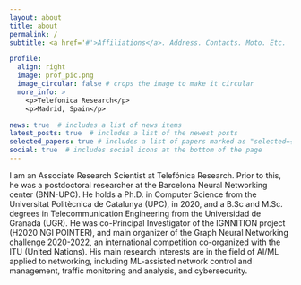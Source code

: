 ```yaml
---
layout: about
title: about
permalink: /
subtitle: <a href='#'>Affiliations</a>. Address. Contacts. Moto. Etc.

profile:
  align: right
  image: prof_pic.png
  image_circular: false # crops the image to make it circular
  more_info: >
    <p>Telefonica Research</p>
    <p>Madrid, Spain</p>

news: true  # includes a list of news items
latest_posts: true  # includes a list of the newest posts
selected_papers: true # includes a list of papers marked as "selected={true}"
social: true  # includes social icons at the bottom of the page
---
```


I am an Associate Research Scientist at Telefónica Research. Prior to this, he was a postdoctoral researcher at the Barcelona Neural Networking center (BNN-UPC). He holds a Ph.D. in Computer Science from the Universitat Politècnica de Catalunya (UPC), in 2020, and a B.Sc and M.Sc. degrees in Telecommunication Engineering from the Universidad de Granada (UGR). He was co-Principal Investigator of the IGNNITION project (H2020 NGI POINTER), and main organizer of the Graph Neural Networking challenge 2020-2022, an international competition co-organized with the ITU (United Nations). His main research interests are in the field of AI/ML applied to networking, including ML-assisted network control and management, traffic monitoring and analysis, and cybersecurity.